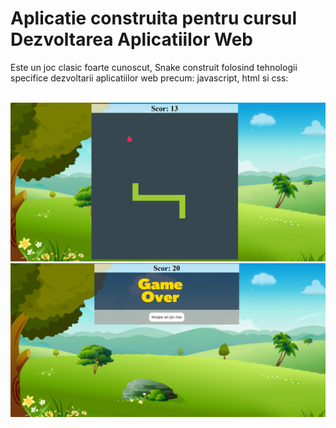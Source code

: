 # Aplicatie construita pentru cursul Dezvoltarea Aplicatiilor Web
Este un joc clasic foarte cunoscut, Snake construit folosind tehnologii specifice 
dezvoltarii aplicatiilor web precum: javascript, html si css:<br/><br/>

![gameplay](https://github.com/StroeAndrei/JAVASCRIPT/blob/main/Projects/SnakeGame/screenshots/gameplay.png)<br/>
![score](https://github.com/StroeAndrei/JAVASCRIPT/blob/main/Projects/SnakeGame/screenshots/score.png)

